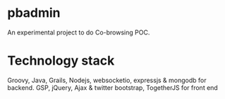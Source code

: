 # pbadmin

An experimental project to do Co-browsing POC.

# Technology stack

  Groovy, Java, Grails, Nodejs, websocketio, expressjs & mongodb for backend.
  GSP, jQuery, Ajax & twitter bootstrap, TogetherJS for front end 
  
  

